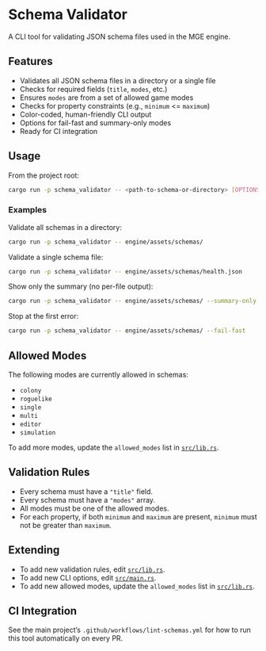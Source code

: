 # Schema Validator

A CLI tool for validating JSON schema files used in the MGE engine.

## Features

- Validates all JSON schema files in a directory or a single file
- Checks for required fields (`title`, `modes`, etc.)
- Ensures `modes` are from a set of allowed game modes
- Checks for property constraints (e.g., `minimum` <= `maximum`)
- Color-coded, human-friendly CLI output
- Options for fail-fast and summary-only modes
- Ready for CI integration

## Usage

From the project root:

```bash
cargo run -p schema_validator -- <path-to-schema-or-directory> [OPTIONS]
```

### Examples

Validate all schemas in a directory:

```bash
cargo run -p schema_validator -- engine/assets/schemas/
```

Validate a single schema file:

```bash
cargo run -p schema_validator -- engine/assets/schemas/health.json
```

Show only the summary (no per-file output):

```bash
cargo run -p schema_validator -- engine/assets/schemas/ --summary-only
```

Stop at the first error:

```bash
cargo run -p schema_validator -- engine/assets/schemas/ --fail-fast
```

## Allowed Modes

The following modes are currently allowed in schemas:

- `colony`
- `roguelike`
- `single`
- `multi`
- `editor`
- `simulation`

To add more modes, update the `allowed_modes` list in [`src/lib.rs`](src/lib.rs).

## Validation Rules

- Every schema must have a `"title"` field.
- Every schema must have a `"modes"` array.
- All modes must be one of the allowed modes.
- For each property, if both `minimum` and `maximum` are present, `minimum` must not be greater than `maximum`.

## Extending

- To add new validation rules, edit [`src/lib.rs`](src/lib.rs).
- To add new CLI options, edit [`src/main.rs`](src/main.rs).
- To add new allowed modes, update the `allowed_modes` list in [`src/lib.rs`](src/lib.rs).

## CI Integration

See the main project’s `.github/workflows/lint-schemas.yml` for how to run this tool automatically on every PR.
